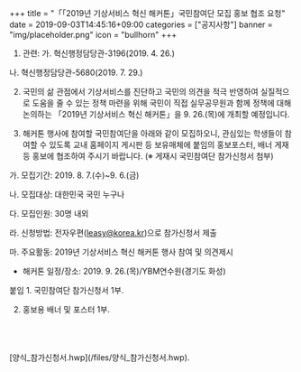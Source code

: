 +++
title = "「「2019년 기상서비스 혁신 해커톤」국민참여단 모집 홍보 협조 요청"
date = 2019-09-03T14:45:16+09:00
categories = ["공지사항"]
banner = "img/placeholder.png"
icon = "bullhorn"
+++
<!--more-->

1. 관련: 가. 혁신행정담당관-3196(2019. 4. 26.)

나. 혁신행정담당관-5680(2019. 7. 29.)


2. 국민의 삶 관점에서 기상서비스를 진단하고 국민의 의견을 적극 반영하여 실질적으로 도움을 줄 수 있는 정책 마련을 위해 국민이 직접 실무공무원과 함께 정책에 대해 논의하는 「2019년 기상서비스 혁신 해커톤」을 9. 26.(목)에 개최할 예정입니다.


3. 해커톤 행사에 참여할 국민참여단을 아래와 같이 모집하오니, 관심있는 학생들이 참여할 수 있도록 교내 홈페이지 게시판 등 보유매체에 붙임의 홍보포스터, 배너 게재 등 홍보에 협조하여 주시기 바랍니다. (※ 게재시 국민참여단 참가신청서 첨부)


가. 모집기간: 2019. 8. 7.(수)~9. 6.(금)

나. 모집대상: 대한민국 국민 누구나

다. 모집인원: 30명 내외

라. 신청방법: 전자우편(leasy@korea.kr)으로 참가신청서 제출

마. 주요활동: 2019년 기상서비스 혁신 해커톤 행사 참여 및 의견제시

- 해커톤 일정/장소: 2019. 9. 26.(목)/YBM연수원(경기도 화성)


붙임 1. 국민참여단 참가신청서 1부.

2. 홍보용 배너 및 포스터 1부.

<br>
<div class='image'>
<img src="/img/기상서비스_개선을_위한_국민참여단_모집(웹포스터_700x990px)-색상_변경.jpg" class="img-responsive" alt="">
</div>
<br>

<br>
[양식_참가신청서.hwp](/files/양식_참가신청서.hwp).
<br>
